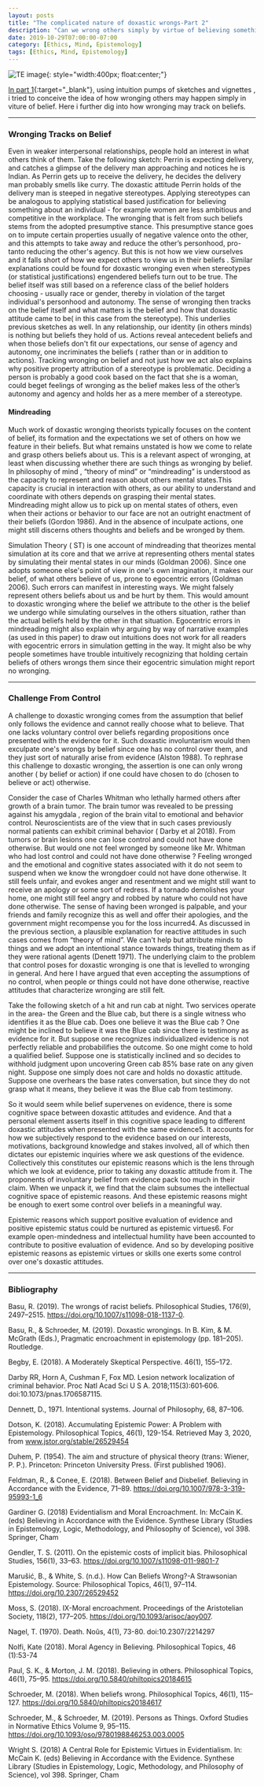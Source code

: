 ```yaml
---
layout: posts
title: "The complicated nature of doxastic wrongs-Part 2"
description: "Can we wrong others simply by virtue of believing something about them?. Here I try to argue that we do."
date: 2019-10-29T07:00:00-07:00
category: [Ethics, Mind, Epistemology]
tags: [Ethics, Mind, Epistemology]
---
```

![TE image](/images/dw.jfif){: style="width:400px; float:center;"}

[In part 1](https://perrin-ay.github.io/ethics/mind/epistemology/2019/10/19/The-complicated-nature-of-doxastic-wrongs.html){:target="_blank"}, using intuition pumps of sketches and vignettes , i tried to conceive the idea of how wronging others may happen simply in viture of belief. Here i further dig into how wronging may track on beliefs.

---

### Wronging Tracks on Belief

Even in weaker interpersonal relationships, people hold an interest in what others think of them. Take the following sketch: Perrin is expecting delivery, and catches a glimpse of the delivery man approaching and notices he is Indian. As Perrin gets up to receive the delivery, he decides the delivery man probably smells like curry. The doxastic attitude Perrin holds of the delivery man is steeped in negative stereotypes. Applying stereotypes can be analogous to applying statistical based justification for believing something about an individual - for example women are less ambitious and competitive in the workplace. The wronging that is felt from such beliefs stems from the adopted presumptive stance. This presumptive stance goes on to impute certain properties usually of negative valence onto the other, and this attempts to take away and reduce the other’s personhood, pro-tanto reducing the other's agency. But this is not how we view ourselves and it falls short of how we expect others to view us in their beliefs . 
Similar explanations could be found for doxastic wronging even when stereotypes (or statistical justifications) engendered beliefs turn out to be true. The belief itself was still based on a reference class of the belief holders choosing - usually race or gender, thereby in violation of the target individual's personhood and autonomy. The sense of wronging then tracks on the belief itself and what matters is the belief and how that doxastic attitude came to be( in this case from the stereotype). This underlies previous sketches as well. In any relationship, our identity (in others minds) is nothing but beliefs they hold of us. Actions reveal antecedent beliefs and when those beliefs don't fit our expectations, our sense of agency and autonomy, one incriminates the beliefs ( rather than or in addition to actions). Tracking wronging on belief and not just how we act also explains why positive property attribution of a stereotype is problematic. Deciding a person is probably a good cook based on the fact that she is a woman, could beget feelings of wronging as the belief makes less of the other’s autonomy and agency and holds her as a mere member of a stereotype.

#### Mindreading

Much work of doxastic wronging theorists typically focuses on the content of belief, its formation and the expectations we set of others on how we feature in their beliefs. But what remains unstated is how we come to relate and grasp others beliefs about us. This is a relevant aspect of wronging, at least when discussing whether there are such things as wronging by belief. In philosophy of mind , “theory of mind” or “mindreading” is understood as the capacity to represent and reason about others mental states.This capacity is crucial in interaction with others, as our ability to understand and coordinate with others depends on grasping their mental states. Mindreading might allow us to pick up on mental states of others, even when their actions or behavior to our face are not an outright enactment of their beliefs (Gordon 1986). And in the absence of inculpate actions, one might still discerns others thoughts and beliefs and be wronged by them. 

Simulation Theory ( ST) is one account of mindreading that theorizes mental simulation at its core and that we arrive at representing others mental states by simulating their mental states in our minds (Goldman 2006). Since one adopts someone else's point of view in one's own imagination, it makes our belief, of what others believe of us, prone to egocentric errors (Goldman 2006). Such errors can manifest in interesting ways. We might falsely represent others beliefs about us and be hurt by them. This would amount to doxastic wronging where the belief we attribute to the other is the belief we undergo while simulating ourselves in the others situation, rather than the actual beliefs held by the other in that situation. Egocentric errors in mindreading might also explain why arguing by way of narrative examples (as used in this paper) to draw out intuitions does not work for all readers with egocentric errors in simulation getting in the way. It might also be why people sometimes have trouble intuitively recognizing that holding certain beliefs of others wrongs them since their egocentric simulation might report no wronging.

---

### Challenge From Control

A challenge to doxastic wronging comes from the assumption that belief only follows the evidence and cannot really choose what to believe. That one lacks voluntary control over beliefs regarding propositions once presented with the evidence for it. Such doxastic involuntarism would then exculpate one's wrongs by belief since one has no control over them, and they just sort of naturally arise from evidence (Alston 1988). To rephrase this challenge to doxastic wronging, the assertion is one can only wrong another ( by belief or action) if one could have chosen to do (chosen to believe or act) otherwise. 

Consider the case of Charles Whitman who lethally harmed others after growth of a brain tumor. The brain tumor was revealed to be pressing against his amygdala , region of the brain vital to emotional and behavior control. Neuroscientists are of the view that in such cases previously normal patients can exhibit criminal behavior ( Darby et al 2018). From tumors or brain lesions one can lose control and could not have done otherwise. But would one not feel wronged by someone like Mr. Whitman who had lost control and could not have done otherwise ? Feeling wronged and the emotional and cognitive states associated with it do not seem to suspend when we know the wrongdoer could not have done otherwise. It still feels unfair, and evokes anger and resentment and we might still want to receive an apology or some sort of redress. If a tornado demolishes your home, one might still feel angry and robbed by nature who could not have done otherwise. The sense of having been wronged is palpable,  and your friends and family recognize this as well and offer their apologies, and the government might recompense you for the loss incurred4. As discussed in the previous section, a plausible explanation for reactive attitudes in such cases comes from “theory of mind”. We can't help but attribute minds to things and we adopt an intentional stance towards things, treating them as if they were rational agents (Denett 1971). The underlying claim to the problem that control poses for doxastic wronging is one that is levelled to wronging in general. And here I have argued that even accepting the assumptions of no control, when people or things could not have done otherwise, reactive attitudes that characterize wronging are still felt. 

Take the following sketch of a hit and run cab at night. Two services operate in the area- the Green and the Blue cab, but there is a single witness who identifies it as the Blue cab. Does one believe it was the Blue cab ? One might be inclined to believe it was the Blue cab since there is testimony as evidence for it. But suppose one recognizes individualized evidence is not perfectly reliable and probabilifies the outcome. So one might come to hold a qualified belief. Suppose one is statistically inclined and so decides to withhold judgment upon uncovering Green cab 85% base rate on any given night. Suppose one simply does not care and holds no doxastic attitude. Suppose one overhears the base rates conversation, but since they do not grasp what it means, they believe it was the Blue cab from testimony. 

So it would seem while belief supervenes on evidence, there is some cognitive space between doxastic attitudes and evidence. And that a personal element asserts itself in this cognitive space leading to different doxastic attitudes when presented with the same evidence5. It accounts for how we subjectively respond to the evidence based on our interests, motivations, background knowledge and stakes involved, all of which then dictates our epistemic inquiries where we ask questions of the evidence. Collectively this constitutes our epistemic reasons which is the lens through which we look at evidence, prior to taking any doxastic attitude from it. The proponents of involuntary belief from evidence pack too much in their claim. When we unpack it, we find that the claim subsumes the intellectual cognitive space of epistemic reasons. And these epistemic reasons might be enough to exert some control over beliefs in a meaningful way.

Epistemic reasons which support positive evaluation of evidence and positive epistemic status could be nurtured as epistemic virtues6. For example open-mindedness and intellectual humility have been accounted to contribute to positive evaluation of evidence. And so by developing positive epistemic reasons as epistemic virtues or skills one exerts some control over one's doxastic attitudes.

---

### Bibliography

Basu, R. (2019). The wrongs of racist beliefs. Philosophical Studies, 176(9), 2497–2515. https://doi.org/10.1007/s11098-018-1137-0. 

Basu, R., & Schroeder, M. (2019). Doxastic wrongings. In B. Kim, & M. McGrath (Eds.), Pragmatic encroachment in epistemology (pp. 181–205). Routledge.

Begby, E. (2018). A Moderately Skeptical Perspective. 46(1), 155–172.

Darby RR, Horn A, Cushman F, Fox MD. Lesion network localization of criminal behavior. Proc Natl Acad Sci U S A. 2018;115(3):601‐606. doi:10.1073/pnas.1706587115.

Dennett, D., 1971. Intentional systems. Journal of Philosophy, 68, 87–106.

Dotson, K. (2018). Accumulating Epistemic Power: A Problem with Epistemology. Philosophical Topics, 46(1), 129-154. Retrieved May 3, 2020, from www.jstor.org/stable/26529454

Duhem, P. (1954). The aim and structure of physical theory (trans: Wiener, P. P.). Princeton: Princeton University Press. (First published 1906).

Feldman, R., & Conee, E. (2018). Between Belief and Disbelief. Believing in Accordance with the Evidence, 71–89. https://doi.org/10.1007/978-3-319-95993-1_6

Gardiner G. (2018) Evidentialism and Moral Encroachment. In: McCain K. (eds) Believing in Accordance with the Evidence. Synthese Library (Studies in Epistemology, Logic, Methodology, and Philosophy of Science), vol 398. Springer, Cham

Gendler, T. S. (2011). On the epistemic costs of implicit bias. Philosophical Studies, 156(1), 33–63. https://doi.org/10.1007/s11098-011-9801-7

Marušić, B., & White, S. (n.d.). How Can Beliefs Wrong?-A Strawsonian Epistemology. Source: Philosophical Topics, 46(1), 97–114. https://doi.org/10.2307/26529452

Moss, S. (2018). IX-Moral encroachment. Proceedings of the Aristotelian Society, 118(2), 177–205. https://doi.org/10.1093/arisoc/aoy007. 

Nagel, T. (1970). Death. Noûs, 4(1), 73-80. doi:10.2307/2214297

Nolfi, Kate (2018). Moral Agency in Believing. Philosophical Topics, 46 (1):53-74

Paul, S. K., & Morton, J. M. (2018). Believing in others. Philosophical Topics, 46(1), 75–95. https://doi.org/10.5840/philtopics20184615

Schroeder, M. (2018). When beliefs wrong. Philosophical Topics, 46(1), 115–127. https://doi.org/10.5840/philtopics20184617

Schroeder, M., & Schroeder, M. (2019). Persons as Things. Oxford Studies in Normative Ethics Volume 9, 95–115. https://doi.org/10.1093/oso/9780198846253.003.0005

Wright S. (2018) A Central Role for Epistemic Virtues in Evidentialism. In: McCain K. (eds) Believing in Accordance with the Evidence. Synthese Library (Studies in Epistemology, Logic, Methodology, and Philosophy of Science), vol 398. Springer, Cham


